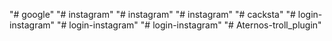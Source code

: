 "# google" 
"# instagram" 
"# instagram" 
"# instagram" 
"# cacksta" 
"# login-instagram" 
"# login-instagram" 
"# login-instagram" 
"# Aternos-troll_plugin" 
